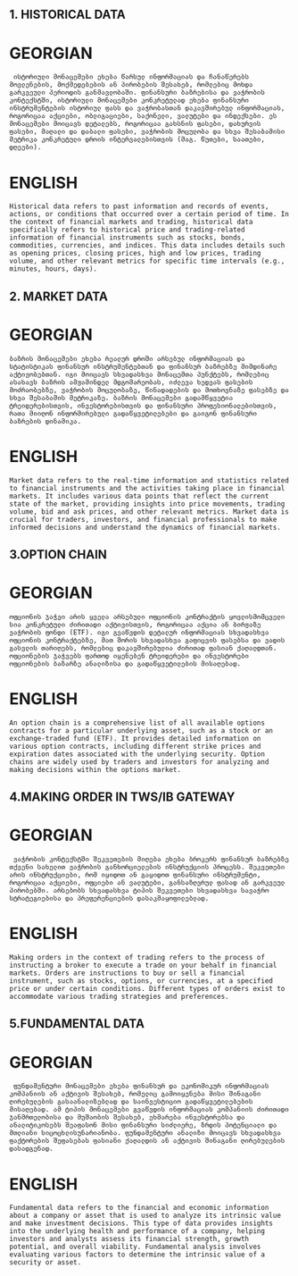 ## 1. HISTORICAL DATA
   # GEORGIAN 
     ისტორიული მონაცემები ეხება წარსულ ინფორმაციას და ჩანაწერებს მოვლენების, მოქმედებების ან პირობების შესახებ, რომლებიც მოხდა გარკვეული პერიოდის განმავლობაში. ფინანსური ბაზრებისა და ვაჭრობის კონტექსტში, ისტორიული მონაცემები კონკრეტულად ეხება ფინანსური ინსტრუმენტების ისტორიულ ფასს და ვაჭრობასთან დაკავშირებულ ინფორმაციას, როგორიცაა აქციები, ობლიგაციები, საქონელი, ვალუტები და ინდექსები. ეს მონაცემები მოიცავს დეტალებს, როგორიცაა გახსნის ფასები, დახურვის ფასები, მაღალი და დაბალი ფასები, ვაჭრობის მოცულობა და სხვა შესაბამისი მეტრიკა კონკრეტული დროის ინტერვალებისთვის (მაგ. წუთები, საათები, დღეები).

   # ENGLISH
    Historical data refers to past information and records of events, actions, or conditions that occurred over a certain period of time. In the context of financial markets and trading, historical data specifically refers to historical price and trading-related information of financial instruments such as stocks, bonds, commodities, currencies, and indices. This data includes details such as opening prices, closing prices, high and low prices, trading volume, and other relevant metrics for specific time intervals (e.g., minutes, hours, days).

## 2. MARKET  DATA
   # GEORGIAN 
    ბაზრის მონაცემები ეხება რეალურ დროში არსებულ ინფორმაციას და სტატისტიკას ფინანსურ ინსტრუმენტებთან და ფინანსურ ბაზრებზე მიმდინარე აქტივობებთან. იგი მოიცავს სხვადასხვა მონაცემთა პუნქტებს, რომლებიც ასახავს ბაზრის ამჟამინდელ მდგომარეობას, იძლევა ხედვას ფასების მოძრაობებზე, ვაჭრობის მოცულობაზე, წინადადების და მოთხოვნაზე ფასებზე და სხვა შესაბამის მეტრიკაზე. ბაზრის მონაცემები გადამწყვეტია ტრეიდერებისთვის, ინვესტორებისთვის და ფინანსური პროფესიონალებისთვის, რათა მიიღონ ინფორმირებული გადაწყვეტილებები და გაიგონ ფინანსური ბაზრების დინამიკა.

   # ENGLISH
    Market data refers to the real-time information and statistics related to financial instruments and the activities taking place in financial markets. It includes various data points that reflect the current state of the market, providing insights into price movements, trading volume, bid and ask prices, and other relevant metrics. Market data is crucial for traders, investors, and financial professionals to make informed decisions and understand the dynamics of financial markets.

## 3.OPTION CHAIN
   # GEORGIAN 
    ოფციონის ჯაჭვი არის ყველა არსებული ოფციონის კონტრაქტის ყოვლისმომცველი სია კონკრეტული ძირითადი აქტივისთვის, როგორიცაა აქცია ან ბირჟაზე ვაჭრობის ფონდი (ETF). იგი გვაწვდის დეტალურ ინფორმაციას სხვადასხვა ოფციონის კონტრაქტებზე, მათ შორის სხვადასხვა გაფიცვის ფასებსა და ვადის გასვლის თარიღებს, რომლებიც დაკავშირებულია ძირითად ფასიან ქაღალდთან. ოფციონების ჯაჭვებს ფართოდ იყენებენ ტრეიდერები და ინვესტორები ოფციონების ბაზარზე ანალიზისა და გადაწყვეტილების მისაღებად.

   # ENGLISH
    An option chain is a comprehensive list of all available options contracts for a particular underlying asset, such as a stock or an exchange-traded fund (ETF). It provides detailed information on various option contracts, including different strike prices and expiration dates associated with the underlying security. Option chains are widely used by traders and investors for analyzing and making decisions within the options market.

## 4.MAKING ORDER IN TWS/IB GATEWAY
   # GEORGIAN 
     ვაჭრობის კონტექსტში შეკვეთების მიღება ეხება ბროკერს ფინანსურ ბაზრებზე თქვენი სახელით ვაჭრობის განხორციელების ინსტრუქციის პროცესს. შეკვეთები არის ინსტრუქციები, რომ იყიდოთ ან გაყიდოთ ფინანსური ინსტრუმენტი, როგორიცაა აქციები, ოფციები ან ვალუტები, განსაზღვრულ ფასად ან გარკვეულ პირობებში. არსებობს სხვადასხვა ტიპის შეკვეთები სხვადასხვა სავაჭრო სტრატეგიებისა და პრეფერენციების დასაკმაყოფილებლად.

   # ENGLISH
    Making orders in the context of trading refers to the process of instructing a broker to execute a trade on your behalf in financial markets. Orders are instructions to buy or sell a financial instrument, such as stocks, options, or currencies, at a specified price or under certain conditions. Different types of orders exist to accommodate various trading strategies and preferences.

## 5.FUNDAMENTAL DATA
   # GEORGIAN 
     ფუნდამენტური მონაცემები ეხება ფინანსურ და ეკონომიკურ ინფორმაციას კომპანიის ან აქტივის შესახებ, რომელიც გამოიყენება მისი შინაგანი ღირებულების გასაანალიზებლად და საინვესტიციო გადაწყვეტილებების მისაღებად. ამ ტიპის მონაცემები გვაწვდის ინფორმაციას კომპანიის ძირითადი ჯანმრთელობისა და მუშაობის შესახებ, ეხმარება ინვესტორებსა და ანალიტიკოსებს შეაფასონ მისი ფინანსური სიძლიერე, ზრდის პოტენციალი და მთლიანი სიცოცხლისუნარიანობა. ფუნდამენტური ანალიზი მოიცავს სხვადასხვა ფაქტორების შეფასებას ფასიანი ქაღალდის ან აქტივის შინაგანი ღირებულების დასადგენად.

   # ENGLISH
    Fundamental data refers to the financial and economic information about a company or asset that is used to analyze its intrinsic value and make investment decisions. This type of data provides insights into the underlying health and performance of a company, helping investors and analysts assess its financial strength, growth potential, and overall viability. Fundamental analysis involves evaluating various factors to determine the intrinsic value of a security or asset.